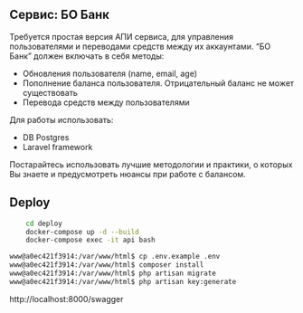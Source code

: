 ## Сервис: БО Банк

Требуется простая версия АПИ сервиса, для управления пользователями и переводами средств между их аккаунтами. “БО Банк” должен включать в себя методы:
- Обновления пользователя (name, email, age)
- Пополнение баланса пользователя. Отрицательный баланс не может существовать
- Перевода средств между пользователями

Для работы использовать:
- DB Postgres
- Laravel framework

Постарайтесь использовать лучшие методологии и практики, о которых Вы знаете и предусмотреть нюансы при работе с балансом.

## Deploy
```bash
    cd deploy
    docker-compose up -d --build
    docker-compose exec -it api bash
```
```bash
www@a0ec421f3914:/var/www/html$ cp .env.example .env
www@a0ec421f3914:/var/www/html$ composer install
www@a0ec421f3914:/var/www/html$ php artisan migrate
www@a0ec421f3914:/var/www/html$ php artisan key:generate
```

http://localhost:8000/swagger
